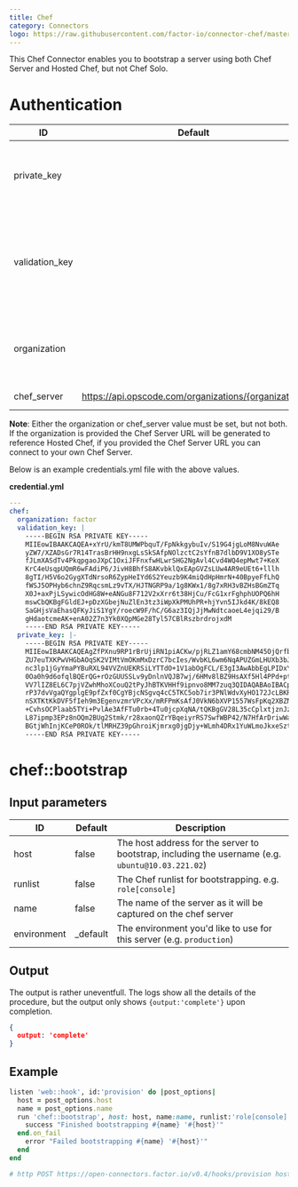 ```yaml
---
title: Chef
category: Connectors
logo: https://raw.githubusercontent.com/factor-io/connector-chef/master/logo.png
---
```

This Chef Connector enables you to bootstrap a server using both Chef Server and Hosted Chef, but not Chef Solo.

# Authentication
ID | Default | Description
--- | ------- | -----------
private_key |  | The Private Key chef needs to SSH into the remote server
validation_key |  | The validation key provided by Chef Server. Typically found in `~/.chef`.
organization |  | The organization name as managed in Chef Server.
chef_server | https://api.opscode.com/organizations/{organization} | The Chef Server URL.

**Note**: Either the organization or chef_server value must be set, but not both. If the organization is provided the Chef Server URL will be generated to reference Hosted Chef, if you provided the Chef Server URL you can connect to your own Chef Server.

Below is an example credentials.yml file with the above values.

**credential.yml**

```yaml
---
chef:
  organization: factor
  validation_key: |
    -----BEGIN RSA PRIVATE KEY-----
    MIIEowIBAAKCAQEA+xYrU/kmT8UMWPbquT/FpNkkgybuIv/S19G4jgLoM8NvuWAe
    yZW7/XZADsGr7R14TrasBrHH9nxgLsSkSAfpNOlzctC2sYfnB7dlbD9V1XO8ySTe
    fJLmXASdTv4PkqpgaoJXpC1OxiJFFnxfwHLwrSHG2NgAvl4Cvd4WQ4epMwt7+KeX
    KrC4eUsqpUQmR6wFAdiP6/JivH8BhfS8AKvbklQxEApGVZsLUw4AR9eUEt6+lllh
    8gTI/H5V6o2GygXTdNrsoR6ZypHeIYd6S2Yeuzb9K4miQdHpHmrN+40BpyeFfLhQ
    fWSJ5OPHyb6chnZ9RqcsmLz9vTX/HJTNGRP9a/1g8KWx1/8g7xRH3vBZHsBGmZTq
    X0J+axPjLSywicOdHG8W+eANGu8F712V2xXrr6t38HjCu/FcG1xrFghphUOPQ6hH
    mswCbQKBgFGldEJ+pDzXGbejNuZlEn3tz3iWpXkPMUhPR+hjYvn5IJkd4K/8kEQ8
    SaGHjsVaEhasQFKyJiS1YgY/roecW9F/hC/G6az3IQjJjMwNdtcaoeL4ejqi29/B
    gHdaotcmeAK+enA02Z7n3Yk0XQpMGe28Tyl57CBlRszbrdrojxdM
    -----END RSA PRIVATE KEY-----
  private_key: |-
    -----BEGIN RSA PRIVATE KEY-----
    MIIEowIBAAKCAQEAgZfPXnu9RP1rBrUjiRN1piACKw/pjRLZ1amY68cmbNM45OjQrfbuOE2iAvvX
    ZU7euTXKPwVHGbAOqSK2VIMtVmOKmMxDzrC7bcIes/WvbKL6wm6NqAPUZGmLHUXb3bJDEfijL8fl
    nc3lp1jGyYmaPYBuRXL94VVZnUEKRSiLYTTdO+1V1abOgFCL/E3gI3AwAbbEgLPIDxYHVJ063JED
    0Oa0h9d6ofqlBQErQG+rOzGUUSSLv9yDnlnVQJB7wj/6HMv8lBZ9HsAXf5Hl4PPd+ptVateyf3cK
    VV7lIZ8EL6C7pjVZwhMhoXCouQ2tPyJhBTKVHHf9ipnvo8MM7zuq3QIDAQABAoIBACpTBmr5Rstt
    rP37dvVgaQYgplgE9pfZxf0CgYBjcNSgvq4cC5TKC5ob7ir3PNlWdvXyHO172JcLBKR/rQmM7EPm
    nSXTKtKkDVF5fIeh9m3EgenvzmrVPcXx/mRFPmKsAfJ0VkN6bXVP1557WsFpKq2XBZNIhCjaGEko
    +CvhsOCPlaab5TYi+PvlAe3AfFTu0rb+4Tu0jcpXqNA/tQKBgGV28L35cCplxtjznJzBRA+XVXvA
    L87ipmp3EPz8nOQm2BUg2Stmk/r28xaonQZrYBqeiyrRS7SwfWBP42/N7HfArDriwWahm8A3dLVl
    BGtjWhInjKCeP0ROk/tlMRHZ39pGhroiKjmrxg0jgDjy+WLmh4DRx1YuWLmoJkxeSzt5
    -----END RSA PRIVATE KEY-----
```

# chef::bootstrap

## Input parameters
ID | Default | Description
--- | ------- | -----------
host | false | The host address for the server to bootstrap, including the username (e.g. `ubuntu@10.03.221.02`)
runlist | false | The Chef runlist for bootstrapping. e.g. `role[console]`
name | false | The name of the server as it will be captured on the chef server
environment | _default | The environment you'd like to use for this server (e.g. `production`)

## Output
The output is rather uneventfull. The logs show all the details of the procedure, but the output only shows `{output:'complete'}` upon completion.
```json
{
  output: 'complete'
}
```

## Example

```ruby
listen 'web::hook', id:'provision' do |post_options|
  host = post_options.host
  name = post_options.name
  run 'chef::bootstrap', host: host, name:name, runlist:'role[console]' do |run_complete|
    success "Finished bootstrapping #{name} '#{host}'"
  end.on_fail
    error "Failed bootstrapping #{name} '#{host}'"
  end
end

# http POST https://open-connectors.factor.io/v0.4/hooks/provision host:'root@sandbox.factor.io' name:'Cloud-Server-2'
```
